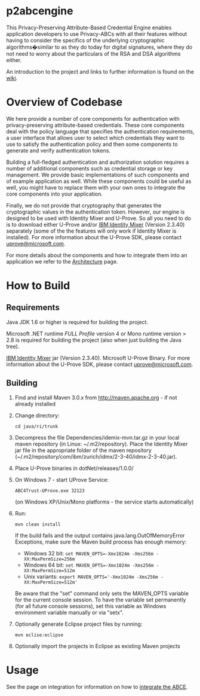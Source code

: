 p2abcengine
===========

This Privacy-Preserving Attribute-Based Credential Engine enables application developers to use Privacy-ABCs with all their features without having to consider the specifics of the underlying cryptographic algorithms�similar to as they do today for digital signatures, where they do not need to worry about the particulars of the RSA and DSA algorithms either.

An introduction to the project and links to further information is found on the [wiki][wikihome].

Overview of Codebase
===========

We here provide a number of core components for authentication with privacy-preserving attribute-based credentials. These core components deal with the policy language that specifies the authentication requirements, a user interface that allows user to select 
which credentials they want to use to satisfy the authentication policy and then 
some components to generate and verify authentication tokens. 

Building a full-fledged authentication and authorization solution requires a number of additional components such as credential storage or key management. We provide basic implementations of such components and of example application as well. While these components could be useful as well, you might have to replace them with your own ones to integrate the core components into your application.

Finally, we do not provide that cryptography that generates the cryptographic values in the authentication token. However, our engine is designed to be used with Identity Mixer and U-Prove. So all you need to do is to download either U-Prove and/or [IBM Identity Mixer](http://prime.inf.tu-dresden.de/idemix) (Version 2.3.40) separately (some of the the features will only work if Identity Mixer is installed).
For more information about the U-Prove SDK, please contact uprove@microsoft.com.

For more details about the components and how to integrate them into an application we refer to the [Architecture][wikihome] page.


How to Build
==========

Requirements
----------
Java JDK 1.6 or higher is required for building the project.

Microsoft .NET runtime *FULL Profile* version 4 or Mono runtime version > 2.8 is required for building the project (also when just building the Java tree).

[IBM Identity Mixer](http://prime.inf.tu-dresden.de/idemix) jar (Version 2.3.40).
Microsoft U-Prove Binary. For more information about the U-Prove SDK, please contact uprove@microsoft.com.

Building
----------

1. Find and install Maven 3.0.x from  http://maven.apache.org - if not already installed

2. Change directory:

    ```cd java/ri/trunk```

3. Decompress the file Dependencies/idemix-mvn.tar.gz in your local maven repository (in Linux: ~/.m2/repository).
   Place the Identity Mixer jar file in the appropriate folder of the maven repository (~/.m2/repository/com/ibm/zurich/idmx/2-3-40/idmx-2-3-40.jar).

4. Place U-Prove binaries in dotNet/releases/1.0.0/

5. On Windows 7 - start UProve Service:

    ```ABC4Trust-UProve.exe 32123```

    (on Windows XP/Unix/Mono platforms - the service starts automatically)

6. Run:

    ```mvn clean install```

    If the build fails and the output contains java.lang.OutOfMemoryError Exceptions, make sure the Maven build process has enough memory:
    * Windows 32 bit: ``set MAVEN_OPTS=-Xmx1024m -Xms256m -XX:MaxPermSize=256m``
    * Windows 64 bit: ``set MAVEN_OPTS=-Xmx1024m -Xms256m -XX:MaxPermSize=512m``
    * Unix variants:  ``export MAVEN_OPTS='-Xmx1024m -Xms256m -XX:MaxPermSize=512m' ``

    Be aware that the "set" command only sets the MAVEN_OPTS variable for the current console session. To have the variable set permanently (for all future console sessions), set this variable as Windows environment variable manually or via "setx".

7. Optionally generate Eclipse project files by running:

    ```mvn eclise:eclipse```

8. Optionally import the projects in Eclipse as existing Maven projects


Usage
==========
See the page on integration for information on how to [integrate the ABCE][wikiintegration].

[wikihome]: https://github.com/p2abcengine/p2abcengine/wiki
[wikiintegration]: https://github.com/p2abcengine/p2abcengine/wiki/Integrating%20the%20ABC-Engine
